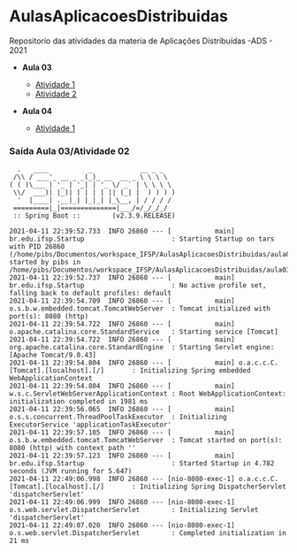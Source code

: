 # AulasAplicacoesDistribuidas
Repositorío das atividades da materia de Aplicações Distribuídas -ADS - 2021


* **Aula 03**
    * [Atividade 1](https://github.com/pedro-ibs/AulasAplicacoesDistribuidas/tree/main/aula03_atv1)
    * [Atividade 2](https://github.com/pedro-ibs/AulasAplicacoesDistribuidas/tree/main/aula03_atv2)

    
* **Aula 04**
    * [Atividade 1](https://github.com/pedro-ibs/AulasAplicacoesDistribuidas/tree/main/aula04_atv1)

    
### **Saída Aula 03/Atividade 02** 
```
  .   ____          _            __ _ _
 /\\ / ___'_ __ _ _(_)_ __  __ _ \ \ \ \
( ( )\___ | '_ | '_| | '_ \/ _` | \ \ \ \
 \\/  ___)| |_)| | | | | || (_| |  ) ) ) )
  '  |____| .__|_| |_|_| |_\__, | / / / /
 =========|_|==============|___/=/_/_/_/
 :: Spring Boot ::        (v2.3.9.RELEASE)

2021-04-11 22:39:52.733  INFO 26860 --- [           main] br.edu.ifsp.Startup                      : Starting Startup on tars with PID 26860 (/home/pibs/Documentos/workspace_IFSP/AulasAplicacoesDistribuidas/aula03_atv2/target/classes started by pibs in /home/pibs/Documentos/workspace_IFSP/AulasAplicacoesDistribuidas/aula03_atv2)
2021-04-11 22:39:52.737  INFO 26860 --- [           main] br.edu.ifsp.Startup                      : No active profile set, falling back to default profiles: default
2021-04-11 22:39:54.709  INFO 26860 --- [           main] o.s.b.w.embedded.tomcat.TomcatWebServer  : Tomcat initialized with port(s): 8080 (http)
2021-04-11 22:39:54.722  INFO 26860 --- [           main] o.apache.catalina.core.StandardService   : Starting service [Tomcat]
2021-04-11 22:39:54.722  INFO 26860 --- [           main] org.apache.catalina.core.StandardEngine  : Starting Servlet engine: [Apache Tomcat/9.0.43]
2021-04-11 22:39:54.804  INFO 26860 --- [           main] o.a.c.c.C.[Tomcat].[localhost].[/]       : Initializing Spring embedded WebApplicationContext
2021-04-11 22:39:54.804  INFO 26860 --- [           main] w.s.c.ServletWebServerApplicationContext : Root WebApplicationContext: initialization completed in 1981 ms
2021-04-11 22:39:56.065  INFO 26860 --- [           main] o.s.s.concurrent.ThreadPoolTaskExecutor  : Initializing ExecutorService 'applicationTaskExecutor'
2021-04-11 22:39:57.105  INFO 26860 --- [           main] o.s.b.w.embedded.tomcat.TomcatWebServer  : Tomcat started on port(s): 8080 (http) with context path ''
2021-04-11 22:39:57.123  INFO 26860 --- [           main] br.edu.ifsp.Startup                      : Started Startup in 4.782 seconds (JVM running for 5.647)
2021-04-11 22:49:06.998  INFO 26860 --- [nio-8080-exec-1] o.a.c.c.C.[Tomcat].[localhost].[/]       : Initializing Spring DispatcherServlet 'dispatcherServlet'
2021-04-11 22:49:06.999  INFO 26860 --- [nio-8080-exec-1] o.s.web.servlet.DispatcherServlet        : Initializing Servlet 'dispatcherServlet'
2021-04-11 22:49:07.020  INFO 26860 --- [nio-8080-exec-1] o.s.web.servlet.DispatcherServlet        : Completed initialization in 21 ms


```

